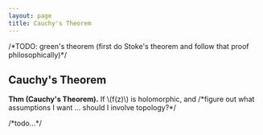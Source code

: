 ```yaml
---
layout: page
title: Cauchy's Theorem
---
```


/\*TODO: green's theorem (first do Stoke's theorem and follow that proof philosophically)\*/

## Cauchy's Theorem

**Thm (Cauchy's Theorem).** If \\(f(z)\\) is holomorphic, and /\*figure out what assumptions I want ... should I involve topology?\*/

/\*todo...\*/